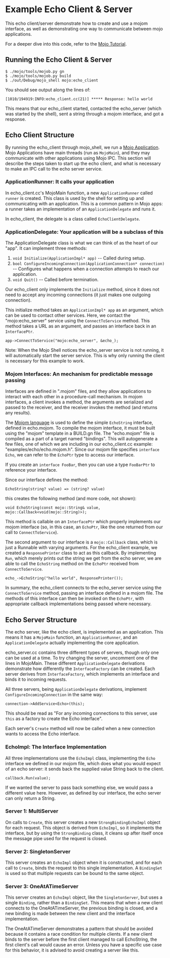 Example Echo Client & Server
====

This echo client/server demonstrate how to create and use a mojom interface,
as well as demonstrating one way to communicate between mojo applications.

For a deeper dive into this code, refer to the [Mojo
Tutorial](https://docs.google.com/document/d/1mufrtxTk8w9qa3jcnlgqsYkWlyhwEpc7aWNaSOks7ug).

## Running the Echo Client & Server

```
$ ./mojo/tools/mojob.py gn
$ ./mojo/tools/mojob.py build
$ ./out/Debug/mojo_shell mojo:echo_client
```
You should see output along the lines of:

```
[1010/194919:INFO:echo_client.cc(21)] ***** Response: hello world
```

This means that our echo_client started, contacted the echo_server (which was
started by the shell), sent a string through a mojom interface, and got a
response.

## Echo Client Structure

By running the echo_client through mojo_shell, we run a [Mojo
Application](https://docs.google.com/document/d/1xjt_TPjTu0elix8fNdBgWmnjJdJAtqSr1XDS_C-Ct8E).
Mojo Applications have main threads (run as `MojoMain`), and they may
communicate with other applications using Mojo IPC. This section will describe
the steps taken to start up the echo client, and what is necessary
to make an IPC call to the echo server service.

### ApplicationRunner: It calls your application

In echo_client.cc's MojoMain function, a new `ApplicationRunner` called `runner`
is created. This class is used by the shell for setting up and communicating
with an application. This is a common pattern in Mojo apps: a runner takes an
implementation of an `ApplicationDelegate` and runs it.

In echo_client, the delegate is a class called `EchoClientDelegate`.

### ApplicationDelegate: Your application will be a subclass of this

The ApplicationDelegate class is what we can think of as the heart of our
"app". It can implement three methods:

1. `void Initialize(ApplicationImpl* app)` -- Called during setup.
2. `bool ConfigureIncomingConnection(ApplicationConnection* connection)` --
   Configures what happens when a connection attempts to reach our application.
3. `void Quit()` -- Called before termination.

Our echo_client only implements the `Initialize` method, since it does not need
to accept any incoming connections (it just makes one outgoing connection).

This initialize method takes an `ApplicationImpl* app` as an argument, which can
be used to contact other services. Here, we contact the "mojo:echo_server"
service using the `ConnectToService` method. This method takes a URL as an
argument, and passes an interface back in an `InterfacePtr`.

```
app->ConnectToService("mojo:echo_server", &echo_);
```

Note: When the Mojo Shell notices the echo_server service is not running, it
will automatically start the server service. This is why only running the client
is necessary for this example to work.

### Mojom Interfaces: An mechanism for predictable message passing

Interfaces are defined in ".mojom" files, and they allow applications to
interact with each other in a procedure-call mechanism. In mojom interfaces,
a client invokes a method, the arguments are serialized and passed to the
receiver, and the receiver invokes the method (and returns any results).

The [Mojom
language](https://docs.google.com/document/d/1r7yCseBktlDEN9CKp_JWD0ZYxMi4GCsLXMvSN5sI04k)
is used to define the simple `EchoString` interface, defined in echo.mojom.  To
compile the mojom interface, it must be built using the "mojom" template in a
BUILD.gn file. The "echo.mojom" file is compiled as a part of a target named
"bindings". This will autogenerate a few files, one of which we are including in
our echo_client.cc example: "examples/echo/echo.mojom.h". Since our mojom file
specifies `interface Echo`, we can refer to the `EchoPtr` type to access our
interface.

If you create an `interface FooBar`, then you can use a type `FooBarPtr` to
reference your interface.

Since our interface defines the method:

```
EchoString(string? value) => (string? value)
```

this creates the following method (and more code, not shown):

```
void EchoString(const mojo::String& value, mojo::Callback<void(mojo::String)>);
```

This method is callable on an `InterfacePtr` which properly implements our mojom
interface (so, in this case, an `EchoPtr`, like the one returned from our
call to `ConnectToService`).

The second argument to our interface is a `mojo::Callback` class, which is
just a Runnable with varying arguments.  For the echo_client example, we created
a `ResponsePrinter` class to act as this callback. By implementing `Run`, which
merely prints out the string we get from the echo server, we are able to call
the `EchoString` method on the `EchoPtr` received from `ConnectToService`.

```
echo_->EchoString("hello world", ResponsePrinter());
```

In summary, the echo_client connects to the echo_server service using
the `ConnectToService` method, passing an interface defined in a mojom file. The
methods of this interface can then be invoked on the `EchoPtr`, with appropriate
callback implementations being passed where necessary.

## Echo Server Structure

The echo server, like the echo client, is implemented as an application. This
means it has a `MojoMain` function, an `ApplicationRunner`, and an
`ApplicationDelegate` actually implementing the core application.

echo_server.cc contains three different types of servers, though only one can be
used at a time. To try changing the server, uncomment one of the lines in
MojoMain. These different `ApplicationDelegate` derivations demonstrate how
differently the `InterfaceFactory` can be created.  Each server derives from
`InterfaceFactory`, which implements an interface and binds it to incoming
requests.

All three servers, being `ApplicationDelegate` derivations, implement
`ConfigureIncomingConnection` in the same way:

```
connection->AddService<Echo>(this);
```

This should be read as "For any incoming connections to this server, use `this`
as a factory to create the Echo interface".

Each server's `Create` method will now be called when a new connection wants
to access the Echo interface.

### EchoImpl: The Interface Implementation

All three implementations use the `EchoImpl` class, implementing the `Echo`
interface we defined in our mojom file, which does what you would expect of an
echo server: it sends back the supplied value String back to the client.

```
callback.Run(value);
```

If we wanted the server to pass back something else, we would pass a different
value here. However, as defined by our interface, the echo server can only
return a String.

### Server 1: MultiServer

On calls to `Create`, this server creates a new `StrongBindingEchoImpl` object
for each request.  This object is derived from `EchoImpl`, so it implements the
interface, but by using the `StrongBinding` class, it cleans up after itself
once the message pipe used for the request is closed.

### Server 2: SingletonServer

This server creates an `EchoImpl` object when it is constructed, and for each
call to `Create`, binds the request to this single implementation. A
`BindingSet` is used so that multiple requests can be bound to the same object.

### Server 3: OneAtATimeServer

This server creates an `EchoImpl` object, like the `SingletonServer`, but uses a
single `Binding`, rather than a `BindingSet`. This means that when a new client
connects to the OneAtATimeServer, the previous binding is closed, and a new
binding is made between the new client and the interface implementation.

The OneAtATimeServer demonstrates a pattern that should be avoided because it
contains a race condition for multiple clients.  If a new client binds to the
server before the first client managed to call EchoString, the first client's
call would cause an error. Unless you have a specific use case for this
behavior, it is advised to avoid creating a server like this.
